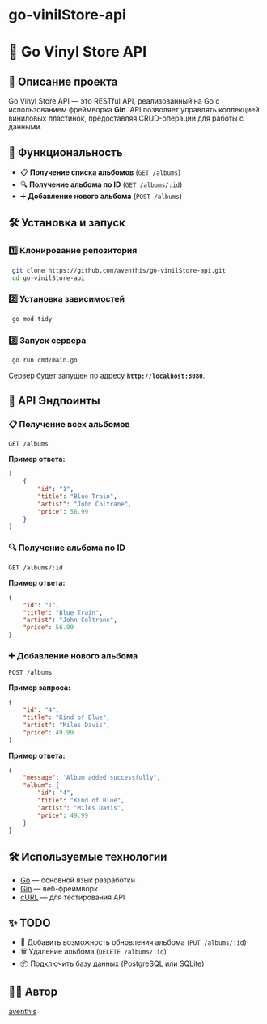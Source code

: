 # go-vinilStore-api
# 📀 Go Vinyl Store API

## 📌 Описание проекта
Go Vinyl Store API — это RESTful API, реализованный на Go с использованием фреймворка **Gin**. API позволяет управлять коллекцией виниловых пластинок, предоставляя CRUD-операции для работы с данными.

## 🚀 Функциональность
- 📋 **Получение списка альбомов** (`GET /albums`)
- 🔍 **Получение альбома по ID** (`GET /albums/:id`)
- ➕ **Добавление нового альбома** (`POST /albums`)

## 🛠️ Установка и запуск

### 1️⃣ **Клонирование репозитория**
```sh
 git clone https://github.com/aventhis/go-vinilStore-api.git
 cd go-vinilStore-api
```

### 2️⃣ **Установка зависимостей**
```sh
 go mod tidy
```

### 3️⃣ **Запуск сервера**
```sh
 go run cmd/main.go
```

Сервер будет запущен по адресу **`http://localhost:8080`**.

## 📡 API Эндпоинты

### 📋 Получение всех альбомов
```http
GET /albums
```
**Пример ответа:**
```json
[
    {
        "id": "1",
        "title": "Blue Train",
        "artist": "John Coltrane",
        "price": 56.99
    }
]
```

### 🔍 Получение альбома по ID
```http
GET /albums/:id
```
**Пример ответа:**
```json
{
    "id": "1",
    "title": "Blue Train",
    "artist": "John Coltrane",
    "price": 56.99
}
```

### ➕ Добавление нового альбома
```http
POST /albums
```
**Пример запроса:**
```json
{
    "id": "4",
    "title": "Kind of Blue",
    "artist": "Miles Davis",
    "price": 49.99
}
```
**Пример ответа:**
```json
{
    "message": "Album added successfully",
    "album": {
        "id": "4",
        "title": "Kind of Blue",
        "artist": "Miles Davis",
        "price": 49.99
    }
}
```

## 🛠 Используемые технологии
- [Go](https://go.dev/) — основной язык разработки
- [Gin](https://github.com/gin-gonic/gin) — веб-фреймворк
- [cURL](https://curl.se/) — для тестирования API

## ✨ TODO
- 🔄 Добавить возможность обновления альбома (`PUT /albums/:id`)
- 🗑 Удаление альбома (`DELETE /albums/:id`)
- 📦 Подключить базу данных (PostgreSQL или SQLite)

## 👨‍💻 Автор
[aventhis](https://github.com/aventhis)

